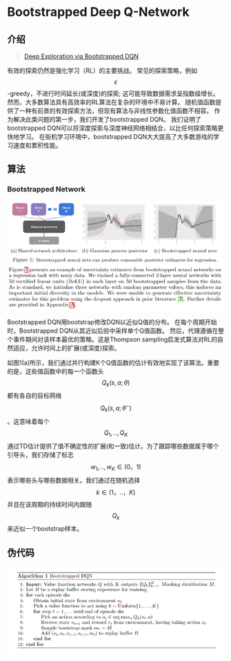 # Bootstrapped Deep Q-Network

## 介绍

> [Deep Exploration via Bootstrapped DQN](https://arxiv.org/pdf/1602.04621.pdf)

有效的探索仍然是强化学习（RL）的主要挑战。 常见的探索策略，例如 $$\epsilon$$ -greedy，不进行时间延长\(或深度\)的探索; 这可能导致数据需求呈指数级增长。 然而，大多数算法具有高效率的RL算法在复杂的环境中不易计算。 随机值函数提供了一种有前景的有效探索方法，但现有算法与非线性参数化值函数不相容。 作为解决此类问题的第一步，我们开发了bootstrapped DQN。 我们证明了bootstrapped DQN可以将深度探索与深度神经网络相结合，以比任何探索策略更快地学习。 在街机学习环境中，bootstrapped DQN大大提高了大多数游戏的学习速度和累积性能。

## 算法

### Bootstrapped Network

![](../../.gitbook/assets/image%20%2813%29.png)

Bootstrapped DQN用bootstrap修改DQN以近似Q值的分布。 在每个周期开始时，Bootstrapped DQN从其近似后验中采样单个Q值函数。 然后，代理遵循在整个事件期间对该样本最优的策略。这是Thompson sampling启发式算法对RL的自然适应，允许时间上的扩展\(或深度\)探索。

如图1\(a\)所示，我们通过并行构建K个Q值函数的估计有效地实现了该算法。重要的是，这些值函数中的每一个函数头 $$Q_k(s,a;θ)$$ 都有各自的目标网络 $$Q_k(s,a;θ^-)$$ 。这意味着每个 $$Q_1,..,Q_K$$ 通过TD估计提供了值不确定性的扩展\(和一致\)估计。为了跟踪哪些数据属于哪个引导头，我们存储了标志 $$w_1,..,w_K∈(0，1)$$ 表示哪些头与哪些数据相关。我们通过在随机选择 $$k∈(1，..，K)$$ 并且在该周期的持续时间内跟随 $$Q_k$$ 来近似一个bootstrap样本。

## 伪代码

![](../../.gitbook/assets/image%20%2812%29.png)


